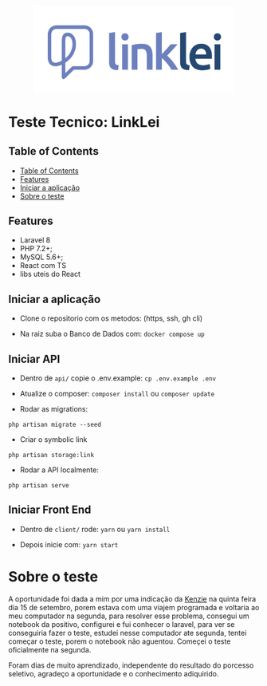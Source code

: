 <p align="center"><a href="https://github.com/bernardoenock" target="_blank"><img src="api/public/img/graphics/LOGO.png" width="400"></a></p>

<h1 align="start">Teste Tecnico: LinkLei</h1>

## Table of Contents

- [Table of Contents](#table-of-contents)
- [Features](#features)
- [Iniciar a aplicação](#iniciar-a-aplicação)
- [Sobre o teste](#sobre-o-teste)

## Features

- Laravel 8
- PHP 7.2+;
- MySQL 5.6+;
- React com TS
- libs uteis do React

## Iniciar a aplicação

- Clone o repositorio com os metodos: (https, ssh, gh cli)

- Na raiz suba o Banco de Dados com:
  `docker compose up`

## Iniciar API

- Dentro de `api/` copie o .env.example:
  `cp .env.example .env`

- Atualize o composer:
  `composer install` ou `composer update`

- Rodar as migrations:

```
php artisan migrate --seed
```

- Criar o symbolic link

```
php artisan storage:link
```

- Rodar a API localmente:

```
php artisan serve
```

## Iniciar Front End

- Dentro de `client/` rode:
  `yarn` ou `yarn install`

- Depois inicie com:
  `yarn start`

# Sobre o teste

A oportunidade foi dada a mim por uma indicação da [Kenzie](https://kenzie.com.br/) na quinta feira dia 15 de setembro, porem estava com uma viajem programada e voltaria ao meu computador na segunda, para resolver esse problema, consegui um notebook da positivo, configurei e fui conhecer o laravel, para ver se conseguiria fazer o teste, estudei nesse computador ate segunda, tentei começar o teste, porem o notebook não aguentou. Começei o teste oficialmente na segunda.

Foram dias de muito aprendizado, independente do resultado do porcesso seletivo, agradeço a oportunidade e o conhecimento adiquirido.
